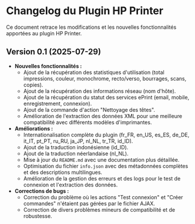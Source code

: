 # Changelog du Plugin HP Printer

Ce document retrace les modifications et les nouvelles fonctionnalités apportées au plugin HP Printer.

## Version 0.1 (2025-07-29)

*   **Nouvelles fonctionnalités :**
    *   Ajout de la récupération des statistiques d'utilisation (total impressions, couleur, monochrome, recto/verso, bourrages, scans, copies).
    *   Ajout de la récupération des informations réseau (nom d'hôte).
    *   Ajout de la récupération du statut des services ePrint (email, mobile, enregistrement, connexion).
    *   Ajout de la commande d'action "Nettoyage des têtes".
    *   Amélioration de l'extraction des données XML pour une meilleure compatibilité avec différents modèles d'imprimantes.
*   **Améliorations :**
    *   Internationalisation complète du plugin (fr_FR, en_US, es_ES, de_DE, it_IT, pt_PT, ru_RU, ja_JP, nl_NL, tr_TR, id_ID).
    *   Ajout de la traduction indonésienne (id_ID).
    *   Ajout de la traduction néerlandaise (nl_NL).
    *   Mise à jour du `README.md` avec une documentation plus détaillée.
    *   Optimisation du fichier `info.json` avec des métadonnées complètes et des descriptions multilingues.
    *   Amélioration de la gestion des erreurs et des logs pour le test de connexion et l'extraction des données.
*   **Corrections de bugs :**
    *   Correction du problème où les actions "Test connexion" et "Créer commandes" n'étaient pas gérées par le fichier AJAX.
    *   Correction de divers problèmes mineurs de compatibilité et de robustesse.
